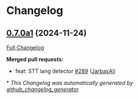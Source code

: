 # Changelog

## [0.7.0a1](https://github.com/OpenVoiceOS/ovos-plugin-manager/tree/0.7.0a1) (2024-11-24)

[Full Changelog](https://github.com/OpenVoiceOS/ovos-plugin-manager/compare/0.6.0...0.7.0a1)

**Merged pull requests:**

- feat: STT lang detector [\#289](https://github.com/OpenVoiceOS/ovos-plugin-manager/pull/289) ([JarbasAl](https://github.com/JarbasAl))



\* *This Changelog was automatically generated by [github_changelog_generator](https://github.com/github-changelog-generator/github-changelog-generator)*
